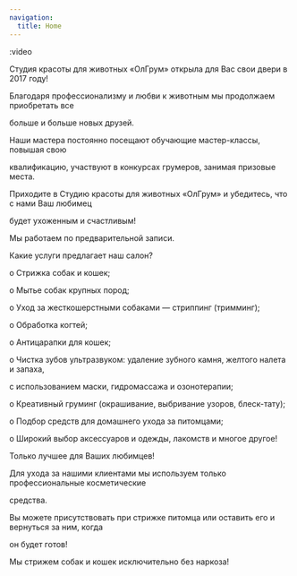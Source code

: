 ```yaml
---
navigation:
  title: Home
---
```


:video

Студия красоты для животных «ОлГрум» открыла для Вас свои двери в 2017 году!

Благодаря профессионализму и любви к животным мы продолжаем приобретать все

больше и больше новых друзей.

Наши мастера постоянно посещают обучающие мастер-классы, повышая свою

квалификацию, участвуют в конкурсах грумеров, занимая призовые места.

Приходите в Студию красоты для животных «ОлГрум» и убедитесь, что с нами Ваш любимец

будет ухоженным и счастливым!

Мы работаем по предварительной записи.

Какие услуги предлагает наш салон?

о Стрижка собак и кошек;

о Мытье собак крупных пород;

о Уход за жесткошерстными собаками — стриппинг (тримминг);

о Обработка когтей;

о Антицарапки для кошек;

о Чистка зубов ультразвуком: удаление зубного камня, желтого налета и запаха,

с использованием маски, гидромассажа и озонотерапии;

о Креативный груминг (окрашивание, выбривание узоров, блеск-тату);

о Подбор средств для домашнего ухода за питомцами;

о Широкий выбор аксессуаров и одежды, лакомств и многое другое!

Только лучшее для Ваших любимцев!

Для ухода за нашими клиентами мы используем только профессиональные косметические

средства.

Вы можете присутствовать при стрижке питомца или оставить его и вернуться за ним, когда

он будет готов!

Мы стрижем собак и кошек исключительно без наркоза!
